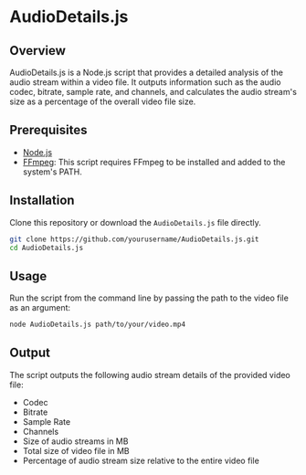 # AudioDetails.js

## Overview
AudioDetails.js is a Node.js script that provides a detailed analysis of the audio stream within a video file. It outputs information such as the audio codec, bitrate, sample rate, and channels, and calculates the audio stream's size as a percentage of the overall video file size.

## Prerequisites
- [Node.js](https://nodejs.org/)
- [FFmpeg](https://ffmpeg.org/download.html): This script requires FFmpeg to be installed and added to the system's PATH.

## Installation
Clone this repository or download the `AudioDetails.js` file directly.

```bash
git clone https://github.com/yourusername/AudioDetails.js.git
cd AudioDetails.js
```

## Usage
Run the script from the command line by passing the path to the video file as an argument:

```bash
node AudioDetails.js path/to/your/video.mp4
```

## Output
The script outputs the following audio stream details of the provided video file:
* Codec
* Bitrate
* Sample Rate
* Channels
* Size of audio streams in MB
* Total size of video file in MB
* Percentage of audio stream size relative to the entire video file
